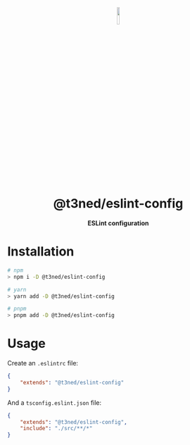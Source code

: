 <div align="center">
<img src="https://imgur.com/xPygSgY.png" align="center" width="10%" alt="">

# @t3ned/eslint-config

**ESLint configuration**

</div>

# Installation

```sh
# npm
> npm i -D @t3ned/eslint-config

# yarn
> yarn add -D @t3ned/eslint-config

# pnpm
> pnpm add -D @t3ned/eslint-config
```

# Usage

Create an `.eslintrc` file:

```json
{
	"extends": "@t3ned/eslint-config"
}
```

And a `tsconfig.eslint.json` file:

```json
{
	"extends": "@t3ned/eslint-config",
	"include": "./src/**/*"
}
```
